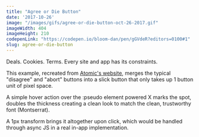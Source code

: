 ```yaml
---
title: "Agree or Die Button"
date: '2017-10-26'
image: "/images/gifs/agree-or-die-button-oct-26-2017.gif"
imageWidth: 404
imageHeight: 210
codepenLink: "https://codepen.io/bloom-dan/pen/gGVdeR?editors=0100#1"
slug: agree-or-die-button
---
```


Deals. Cookies. Terms. Every site and app has its constraints.

This example, recreated from [Atomic's website](https://www.atomic.com/), merges the typical "disagree" and "abort" buttons into a slick button that only takes up 1 button unit of pixel space.

A simple hover action over the :pseudo element powered X marks the spot, doubles the thickness creating a clean look to match the clean, trustworthy font (Montserrat).

A 1px transform brings it altogether upon click, which would be handled through async JS in a real in-app implementation.
